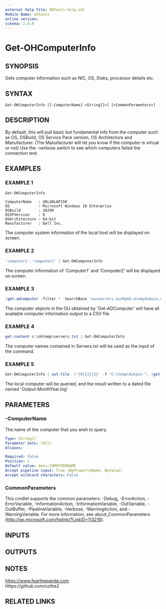 ```yaml
---
external help file: OHTools-help.xml
Module Name: ohtools
online version:
schema: 2.0.0
---
```


# Get-OHComputerInfo

## SYNOPSIS
Gets computer information such as NIC, OS, Disks, processor details etc.

## SYNTAX

```
Get-OHComputerInfo [[-ComputerName] <String[]>] [<CommonParameters>]
```

## DESCRIPTION
By default, this will pull basic but fundamental info from the computer such as OS, OSBuild, OS Service Pack version, OS Architecture and Manufacturer.  (The Manufacturer will let you know if the computer is virtual or not)
Use the -verbose switch to see which computers failed the connection test.

## EXAMPLES

### EXAMPLE 1
```powershell
Get-OHComputerInfo
```
```
ComputerName   : UKLGWLAP150
OS             : Microsoft Windows 10 Enterprise
OSBuild        : 16299
OSSPVersion    : 0
OSArchitecture : 64-bit
Manufacturer   : Dell Inc.
```

The computer system information of the local host will be displayed on screen.

### EXAMPLE 2
```powershell
'computer1','computer2' | Get-OHComputerInfo
```

The computer information of 'Computer1' and 'Computer2' will be displayed on screen.

### EXAMPLE 3
```powershell
(get-adcomputer -filter * -SearchBase 'ou=servers,ou=MyOU,dc=mydomain,dc=local').name  | Get-OHComputerInfo | export-csv C:\Output.csv -NoTypeInformation
```

The computer objects in the OU obtained by 'Get-ADComputer' will have all available computer information output to a CSV file.

### EXAMPLE 4
```powershell
get-content c:\ohtemp\servers.txt | Get-OHComputerInfo
```

The computer names contained in Servers.txt will be used as the input of the command.

### EXAMPLE 5
```powershell
Get-OHComputerInfo | out-file  ('{0}{1}{2}' -f "C:\temp\Output-", (get-date -Format MMMyyy), ".log")
```

The local computer will be queried, and the result written to a dated file named 'Output-MonthYear.log'

## PARAMETERS

### -ComputerName
The name of the computer that you wish to query.

```yaml
Type: String[]
Parameter Sets: (All)
Aliases:

Required: False
Position: 1
Default value: $env:COMPUTERNAME
Accept pipeline input: True (ByPropertyName, ByValue)
Accept wildcard characters: False
```

### CommonParameters
This cmdlet supports the common parameters: -Debug, -ErrorAction, -ErrorVariable, -InformationAction, -InformationVariable, -OutVariable, -OutBuffer, -PipelineVariable, -Verbose, -WarningAction, and -WarningVariable.
For more information, see about_CommonParameters (http://go.microsoft.com/fwlink/?LinkID=113216).

## INPUTS

## OUTPUTS

## NOTES
https://www.fearthepanda.com  
Https://github.com/ozthe2


## RELATED LINKS
